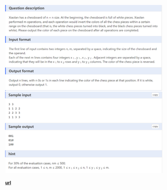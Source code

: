 ![q.png](assets/img_1.png)
![a.png](assets/img.png)

#### [url](https://www.dotcpp.com/oj/problem3180.html)
